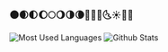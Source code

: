 ### 🌑🌒🌓🌔🌕🌖🌗🌘🌙🌚🌛🌜☀️🌝🌞
![Most Used Languages](https://github-readme-stats.vercel.app/api/top-langs/?username=yeapCHEN&theme=dark&layout=compact)
![Github Stats](https://github-readme-stats.vercel.app/api?username=yeapCHEN&show_icons=true&theme=dark&count_private=true)
<!--
**yeapCHEN/yeapCHEN** is a ✨ _special_ ✨ repository because its `README.md` (this file) appears on your GitHub profile.

Here are some ideas to get you started:

- 🔭 I’m currently working on ...
- 🌱 I’m currently learning ...
- 👯 I’m looking to collaborate on ...
- 🤔 I’m looking for help with ...
- 💬 Ask me about ...
- 📫 How to reach me: ...
- 😄 Pronouns: ...
- ⚡ Fun fact: ...




